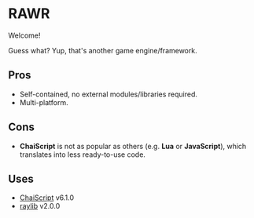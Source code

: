 # RAWR

Welcome!

Guess what? Yup, that's another game engine/framework.

## Pros

* Self-contained, no external modules/libraries required.
* Multi-platform.

## Cons

* **ChaiScript** is not as popular as others (e.g. **Lua** or **JavaScript**), which translates into less ready-to-use code.

## Uses

* [ChaiScript](https://github.com/ChaiScript/ChaiScript) v6.1.0
* [raylib](https://www.raylib.com/) v2.0.0
